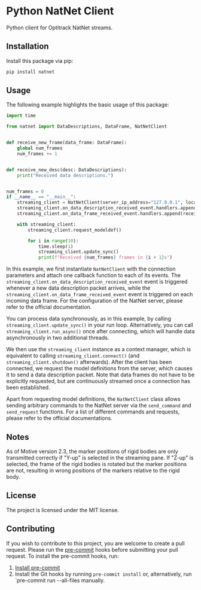 # Python NatNet Client

Python client for Optitrack NatNet streams.

## Installation

Install this package via pip:

```bash
pip install natnet
```

## Usage

The following example highlights the basic usage of this package:

```python
import time

from natnet import DataDescriptions, DataFrame, NatNetClient


def receive_new_frame(data_frame: DataFrame):
    global num_frames
    num_frames += 1


def receive_new_desc(desc: DataDescriptions):
    print("Received data descriptions.")


num_frames = 0
if __name__ == "__main__":
    streaming_client = NatNetClient(server_ip_address="127.0.0.1", local_ip_address="127.0.0.1", use_multicast=False)
    streaming_client.on_data_description_received_event.handlers.append(receive_new_desc)
    streaming_client.on_data_frame_received_event.handlers.append(receive_new_frame)

    with streaming_client:
        streaming_client.request_modeldef()

        for i in range(10):
            time.sleep(1)
            streaming_client.update_sync()
            print(f"Received {num_frames} frames in {i + 1}s")
```

In this example, we first instantiate `NatNetClient` with the connection parameters and attach one callback function to
each of its events. The `streaming_client.on_data_description_received_event` event is triggered whenever a new data
description packet arrives, while the `streaming_client.on_data_frame_received_event` event is triggered on each
incoming data frame. For the configuration of the NatNet server, please refer to the official documentation.

You can process data synchronously, as in this example, by calling `streaming_client.update_sync()` in your run loop.
Alternatively, you can call `streaming_client.run_async()` once after connecting, which will handle data asynchronously
in two additional threads.

We then use the `streaming_client` instance as a context manager, which is equivalent to
calling `streaming_client.connect()` (and `streaming_client.shutdown()` afterwards). After the client has been
connected, we request the model definitions from the server, which causes it to send a data description packet. Note
that data frames do not have to be explicitly requested, but are continuously streamed once a connection has been
established.

Apart from requesting model definitions, the `NatNetClient` class allows sending arbitrary commands to the NatNet server
via the `send_command` and `send_request` functions. For a list of different commands and requests, please refer to the
official documentations.

## Notes

As of Motive version 2.3, the marker positions of rigid bodies are only transmitted correctly if "Y-up" is selected in
the streaming pane. If "Z-up" is selected, the frame of the rigid bodies is rotated but the marker positions are not,
resulting in wrong positions of the markers relative to the rigid body.

## License

The project is licensed under the MIT license.

## Contributing

If you wish to contribute to this project, you are welcome to create a pull request.
Please run the [pre-commit](https://pre-commit.com/) hooks before submitting your pull request.
To install the pre-commit hooks, run:

1. [Install pre-commit](https://pre-commit.com/#install)
2. Install the Git hooks by running `pre-commit install` or, alternatively, run `pre-commit run --all-files manually.
